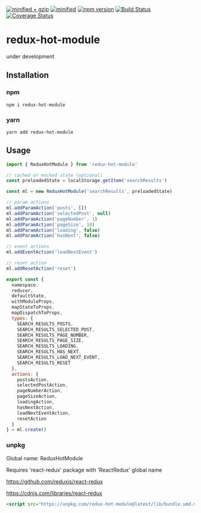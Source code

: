 [![minified + gzip](https://badgen.net/bundlephobia/minzip/redux-hot-module)](https://bundlephobia.com/result?p=redux-hot-module)
[![minified](https://badgen.net/bundlephobia/min/redux-hot-module)](https://bundlephobia.com/result?p=redux-hot-module)
[![npm version](https://badge.fury.io/js/redux-hot-module.svg)](https://badge.fury.io/js/redux-hot-module)
[![Build Status](https://travis-ci.com/gavrya/redux-hot-module.svg?branch=master)](https://travis-ci.com/gavrya/redux-hot-module)
[![Coverage Status](https://coveralls.io/repos/github/gavrya/redux-hot-module/badge.svg?branch=master)](https://coveralls.io/github/gavrya/redux-hot-module?branch=master)

# redux-hot-module

under development

## Installation

### npm

```shell
npm i redux-hot-module
```

### yarn

```shell
yarn add redux-hot-module
```

## Usage

```js
import { ReduxHotModule } from 'redux-hot-module'

// cached or mocked state (optional)
const preloadedState = localStorage.getItem('searchResults')

const ml = new ReduxHotModule('searchResults', preloadedState)

// param actions
ml.addParamAction('posts', [])
ml.addParamAction('selectedPost', null)
ml.addParamAction('pageNumber', 1)
ml.addParamAction('pageSize', 10)
ml.addParamAction('loading', false)
ml.addParamAction('hasNext', false)

// event actions
ml.addEventAction('loadNextEvent')

// reset action
ml.addResetAction('reset')

export const {
  namespace,
  reducer,
  defaultState,
  withModuleProps,
  mapStateToProps,
  mapDispatchToProps,
  types: {
    SEARCH_RESULTS_POSTS,
    SEARCH_RESULTS_SELECTED_POST,
    SEARCH_RESULTS_PAGE_NUMBER,
    SEARCH_RESULTS_PAGE_SIZE,
    SEARCH_RESULTS_LOADING,
    SEARCH_RESULTS_HAS_NEXT,
    SEARCH_RESULTS_LOAD_NEXT_EVENT,
    SEARCH_RESULTS_RESET
  },
  actions: {
    postsAction,
    selectedPostAction,
    pageNumberAction,
    pageSizeAction,
    loadingAction,
    hasNextAction,
    loadNextEventAction,
    resetAction
  }
} = ml.create()
```

### unpkg

Global name: ReduxHotModule

Requires 'react-redux' package with 'ReactRedux' global name

https://github.com/reduxjs/react-redux

https://cdnjs.com/libraries/react-redux

```html
<script src="https://unpkg.com/redux-hot-module@latest/lib/bundle.umd.min.js"></script>
```
